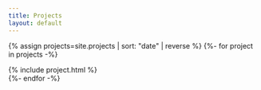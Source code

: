 ```yaml
---
title: Projects
layout: default
---
```


{% assign projects=site.projects | sort: "date" | reverse %}
{%- for project in projects -%}
    <div class="row">
        <div class="col">
            {% include project.html %}
        </div>
    </div>
{%- endfor -%}